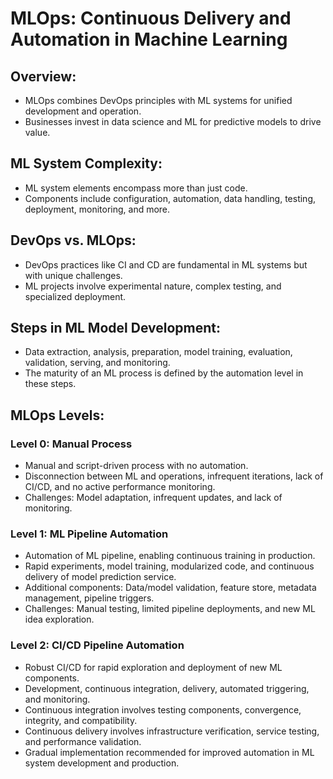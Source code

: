# MLOps: Continuous Delivery and Automation in Machine Learning

## Overview:
- MLOps combines DevOps principles with ML systems for unified development and operation.
- Businesses invest in data science and ML for predictive models to drive value.

## ML System Complexity:
- ML system elements encompass more than just code.
- Components include configuration, automation, data handling, testing, deployment, monitoring, and more.

## DevOps vs. MLOps:
- DevOps practices like CI and CD are fundamental in ML systems but with unique challenges.
- ML projects involve experimental nature, complex testing, and specialized deployment.

## Steps in ML Model Development:
- Data extraction, analysis, preparation, model training, evaluation, validation, serving, and monitoring.
- The maturity of an ML process is defined by the automation level in these steps.

## MLOps Levels:
### Level 0: Manual Process
- Manual and script-driven process with no automation.
- Disconnection between ML and operations, infrequent iterations, lack of CI/CD, and no active performance monitoring.
- Challenges: Model adaptation, infrequent updates, and lack of monitoring.

### Level 1: ML Pipeline Automation
- Automation of ML pipeline, enabling continuous training in production.
- Rapid experiments, model training, modularized code, and continuous delivery of model prediction service.
- Additional components: Data/model validation, feature store, metadata management, pipeline triggers.
- Challenges: Manual testing, limited pipeline deployments, and new ML idea exploration.

### Level 2: CI/CD Pipeline Automation
- Robust CI/CD for rapid exploration and deployment of new ML components.
- Development, continuous integration, delivery, automated triggering, and monitoring.
- Continuous integration involves testing components, convergence, integrity, and compatibility.
- Continuous delivery involves infrastructure verification, service testing, and performance validation.
- Gradual implementation recommended for improved automation in ML system development and production.